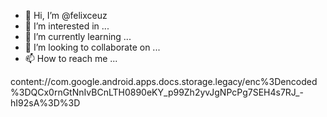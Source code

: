 - 👋 Hi, I’m @felixceuz
- 👀 I’m interested in ...
- 🌱 I’m currently learning ...
- 💞️ I’m looking to collaborate on ...
- 📫 How to reach me ...

<!---
felixceuz/felixceuz is a ✨ special ✨ repository because its `README.md` (this file) appears on your GitHub profile.
You can click the Preview link to take a look at your changes.
--->
content://com.google.android.apps.docs.storage.legacy/enc%3Dencoded%3DQCx0rnGtNnIvBCnLTH0890eKY_p99Zh2yvJgNPcPg7SEH4s7RJ_-hI92sA%3D%3D